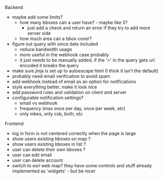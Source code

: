 Backend
- maybe add some limits?
  - how many bboxes can a user have? - maybe like 5?
    - just add a check and return an error if they try to add more server side
  - how much area can a bbox cover?
- figure out query with since date included
  - reduce bandwidth usage
  - more useful in the webhook case probably
  - it just needs to be manually added, if the '>' in the query gets url
    encoded it breaks the query
- make sure jinja is set up to autoescape html (I think it isn't the default)
- probably need email verification to avoid spam
- add webhook instead of email as an option for notifications
- style everything better, make it look nice
- add password rules and validation on client and server
- configurable notification settings?
  - email vs webhook
  - frequency (max once per day, once per week, etc)
  - only mbes, only csb, both, etc

Frontend
- log in form is not centered correctly when the page is large
- show users existing bboxes on map ? 
- show users existing bboxes in list ? 
- user can delete their own bboxes ?
- user can edit email
- user can delete account
- switch to esri web map? they have some controls and stuff already implemented
  as 'widgets' - but be nicer
